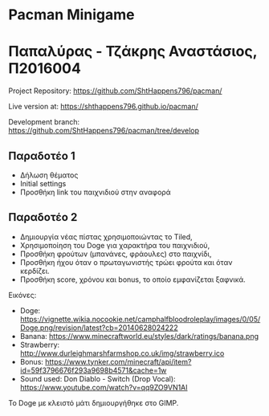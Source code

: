 <h1>Pacman Minigame</h1>
<h1>Παπαλύρας - Τζάκρης Αναστάσιος, Π2016004</h1>

Project Repository: https://github.com/ShtHappens796/pacman/

Live version at: https://shthappens796.github.io/pacman/

Development branch: https://github.com/ShtHappens796/pacman/tree/develop

<h2>Παραδοτέο 1</h2>

 + Δήλωση θέματος
 + Initial settings
 + Προσθήκη link του παιχνιδιού στην αναφορά
 
<h2>Παραδοτέο 2</h2>
 
 + Δημιουργία νέας πίστας χρησιμοποιώντας το Tiled,
 + Χρησιμοποίηση του Doge για χαρακτήρα του παιχνιδιού,
 + Προσθήκη φρούτων (μπανάνες, φράουλες) στο παιχνίδι,
 + Προσθήκη ήχου όταν ο πρωταγωνιστής τρώει φρούτα και όταν κερδίζει.
 + Προσθήκη score, χρόνου και bonus, το οποίο εμφανίζεται ξαφνικά.

Εικόνες:
 + Doge: https://vignette.wikia.nocookie.net/camphalfbloodroleplay/images/0/05/Doge.png/revision/latest?cb=20140628024222
 + Banana: https://www.minecraftworld.eu/styles/dark/ratings/banana.png
 + Strawberry: http://www.durleighmarshfarmshop.co.uk/img/strawberry.ico
 + Bonus: https://www.tynker.com/minecraft/api/item?id=59f3796676f293a9698b4571&cache=1w
 + Sound used: Don Diablo - Switch (Drop Vocal): https://www.youtube.com/watch?v=qq9ZO9VN1AI

To Doge με κλειστό μάτι δημιουργήθηκε στο GIMP.
